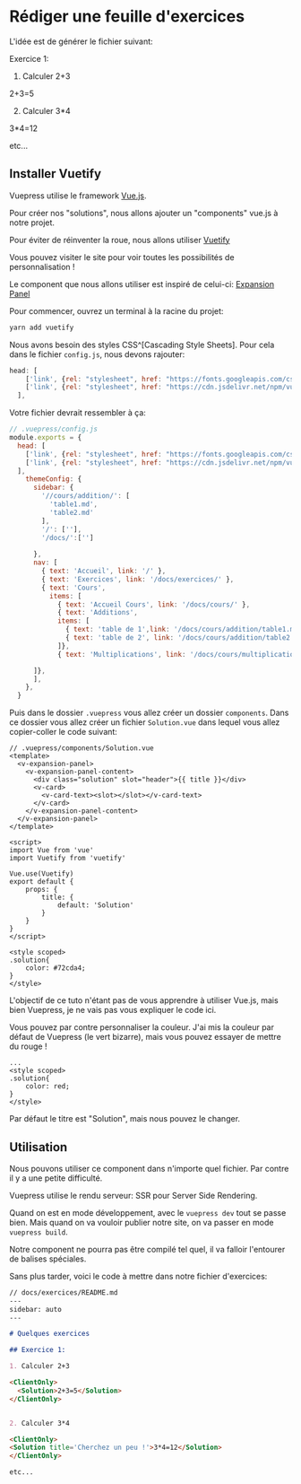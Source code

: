 # Rédiger une feuille d'exercices



L'idée est de générer le fichier suivant:

Exercice 1:

1. Calculer 2+3

<ClientOnly>
  <Solution>2+3=5</Solution>
</ClientOnly>


2. Calculer 3*4

<ClientOnly>
<Solution title='Cherchez un peu avant de regarder la solution !'>3*4=12</Solution>
</ClientOnly>

etc...

## Installer Vuetify

Vuepress utilise le framework [Vue.js](https://fr.vuejs.org/).

Pour créer nos "solutions", nous allons ajouter un "components" vue.js à notre projet.

Pour éviter de réinventer la roue, nous allons utiliser [Vuetify](https://next.vuetifyjs.com/en/)

Vous pouvez visiter le site pour voir toutes les possibilités de personnalisation !

Le component que nous allons utiliser est inspiré de celui-ci: [Expansion Panel](https://next.vuetifyjs.com/en/components/expansion-panels)

Pour commencer, ouvrez un terminal à la racine du projet:

``` bash
yarn add vuetify
```
Nous avons besoin des styles CSS^[Cascading Style Sheets]. Pour cela dans le fichier `config.js`, nous devons rajouter:

```javascript
head: [
    ['link', {rel: "stylesheet", href: "https://fonts.googleapis.com/css?family=Roboto:100,300,400,500,700,900|Material+Icons"}],
    ['link', {rel: "stylesheet", href: "https://cdn.jsdelivr.net/npm/vuetify/dist/vuetify.min.css"}],
  ],
```

Votre fichier devrait ressembler à ça:

```javascript
// .vuepress/config.js
module.exports = {
  head: [
    ['link', {rel: "stylesheet", href: "https://fonts.googleapis.com/css?family=Roboto:100,300,400,500,700,900|Material+Icons"}],
    ['link', {rel: "stylesheet", href: "https://cdn.jsdelivr.net/npm/vuetify/dist/vuetify.min.css"}],
  ],
    themeConfig: {
      sidebar: {
        '//cours/addition/': [
          'table1.md',
          'table2.md'
        ],
        '/': [''],
        '/docs/':['']
        
      },
      nav: [
        { text: 'Accueil', link: '/' },
        { text: 'Exercices', link: '/docs/exercices/' },
        { text: 'Cours', 
          items: [
            { text: 'Accueil Cours', link: '/docs/cours/' },
            { text: 'Additions', 
            items: [
              { text: 'table de 1',link: '/docs/cours/addition/table1.md' },
              { text: 'table de 2', link: '/docs/cours/addition/table2.md'}
            ]},
            { text: 'Multiplications', link: '/docs/cours/multiplication/tables-multiplication.md'},

      ]}, 
      ],
    },
  } 
```

Puis dans le dossier `.vuepress` vous allez créer un dossier `components`. Dans ce dossier vous allez créer un fichier `Solution.vue` dans lequel vous allez copier-coller le code suivant:

``` vue
// .vuepress/components/Solution.vue
<template>
  <v-expansion-panel>
    <v-expansion-panel-content>
      <div class="solution" slot="header">{{ title }}</div>
      <v-card>
        <v-card-text><slot></slot></v-card-text>
      </v-card>
    </v-expansion-panel-content>
  </v-expansion-panel>
</template>

<script>
import Vue from 'vue'
import Vuetify from 'vuetify'

Vue.use(Vuetify)
export default {
    props: {
        title: {
            default: 'Solution'
        }
    }
}
</script>

<style scoped>
.solution{
    color: #72cda4;
}
</style>

```

L'objectif de ce tuto n'étant pas de vous apprendre à utiliser Vue.js, mais bien Vuepress, je ne vais pas vous expliquer le code ici.

Vous pouvez par contre personnaliser la couleur. J'ai mis la couleur par défaut de Vuepress (le vert bizarre), mais vous pouvez essayer de mettre du rouge !

``` vue
...
<style scoped>
.solution{
    color: red;
}
</style>

```

Par défaut le titre est "Solution", mais nous pouvez le changer.

## Utilisation

Nous pouvons utiliser ce component dans n'importe quel fichier. Par contre il y a une petite difficulté.

Vuepress utilise le rendu serveur: SSR pour Server Side Rendering.

Quand on est en mode développement, avec le `vuepress dev` tout se passe bien. Mais quand on va vouloir publier notre site, on va passer en mode `vuepress build`.

Notre component ne pourra pas être compilé tel quel, il va falloir l'entourer de balises spéciales.

Sans plus tarder, voici le code à mettre dans notre fichier d'exercices:

``` md
// docs/exercices/README.md
---
sidebar: auto
---

# Quelques exercices

## Exercice 1:

1. Calculer 2+3

<ClientOnly>
  <Solution>2+3=5</Solution>
</ClientOnly>


2. Calculer 3*4

<ClientOnly>
<Solution title='Cherchez un peu !'>3*4=12</Solution>
</ClientOnly>

etc...

```

